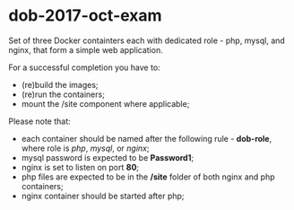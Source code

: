 # dob-2017-oct-exam
Set of three Docker containters each with dedicated role - php, mysql, and nginx, that form a simple web application.

For a successful completion you have to:
 - (re)build the images;
 - (re)run the containers;
 - mount the /site component where applicable;

Please note that:
 - each container should be named after the following rule - **dob-role**, where role is *php*, *mysql*, or *nginx*;
 - mysql password is expected to be **Password1**;
 - nginx is set to listen on port **80**;
 - php files are expected to be in the **/site** folder of both nginx and php containers;
 - nginx container should be started after php;
